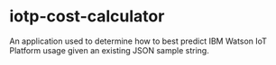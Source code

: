 # iotp-cost-calculator
An application used to determine how to best predict IBM Watson IoT Platform usage given an existing JSON sample string.

